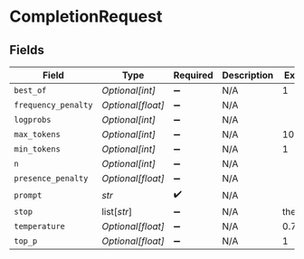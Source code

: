 # CompletionRequest


## Fields

| Field               | Type                | Required            | Description         | Example             |
| ------------------- | ------------------- | ------------------- | ------------------- | ------------------- |
| `best_of`           | *Optional[int]*     | :heavy_minus_sign:  | N/A                 | 1                   |
| `frequency_penalty` | *Optional[float]*   | :heavy_minus_sign:  | N/A                 |                     |
| `logprobs`          | *Optional[int]*     | :heavy_minus_sign:  | N/A                 |                     |
| `max_tokens`        | *Optional[int]*     | :heavy_minus_sign:  | N/A                 | 1024                |
| `min_tokens`        | *Optional[int]*     | :heavy_minus_sign:  | N/A                 | 1                   |
| `n`                 | *Optional[int]*     | :heavy_minus_sign:  | N/A                 |                     |
| `presence_penalty`  | *Optional[float]*   | :heavy_minus_sign:  | N/A                 |                     |
| `prompt`            | *str*               | :heavy_check_mark:  | N/A                 |                     |
| `stop`              | list[*str*]         | :heavy_minus_sign:  | N/A                 | the,is,and          |
| `temperature`       | *Optional[float]*   | :heavy_minus_sign:  | N/A                 | 0.7                 |
| `top_p`             | *Optional[float]*   | :heavy_minus_sign:  | N/A                 | 1                   |